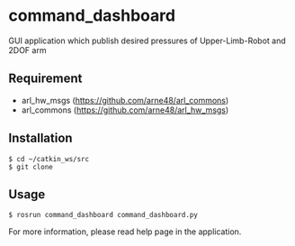 command_dashboard
====

GUI application which publish desired pressures of Upper-Limb-Robot and 2DOF arm 

## Requirement
- arl_hw_msgs (https://github.com/arne48/arl_commons)
- arl_commons (https://github.com/arne48/arl_hw_msgs)

## Installation
```
$ cd ~/catkin_ws/src
$ git clone
```

## Usage
```
$ rosrun command_dashboard command_dashboard.py 
```
For more information, please read help page in the application.